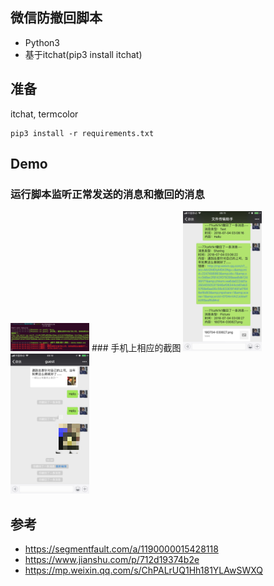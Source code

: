 ## 微信防撤回脚本
- Python3
- 基于itchat(pip3 install itchat)

## 准备
itchat, termcolor
```
pip3 install -r requirements.txt
```

## Demo
### 运行脚本监听正常发送的消息和撤回的消息
<img src="img/Screenshot_2018-07-04_上午3.13.07.png" width="25%" height="25%">
### 手机上相应的截图
<img src="img/180704-033918.png" width="25%" height="25%">
<img src="img/180704-033944.png" width="25%" height="25%">

## 参考
- https://segmentfault.com/a/1190000015428118
- https://www.jianshu.com/p/712d19374b2e
- https://mp.weixin.qq.com/s/ChPALrUQ1Hh181YLAwSWXQ

